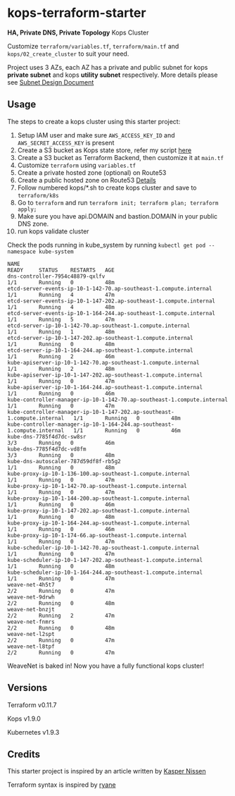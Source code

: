 # kops-terraform-starter
**HA, Private DNS, Private Topology** Kops Cluster

Customize `terraform/variables.tf`, `terraform/main.tf` and `kops/02_create_cluster` to suit your need.

Project uses 3 AZs, each AZ has a private and public subnet for kops **private subnet** and kops **utility subnet** respectively. More details please see [Subnet Design Document](https://github.com/sagittaros/kops-terraform-starter/blob/master/staging/terraform/design_document.md)

## Usage

The steps to create a kops cluster using this starter project:

1. Setup IAM user and make sure `AWS_ACCESS_KEY_ID` and `AWS_SECRET_ACCESS_KEY` is present
2. Create a S3 bucket as Kops state store, refer my script [here](https://github.com/sagittaros/kops-terraform-starter/blob/master/staging/kops/01_create_bucket.sh)
3. Create a S3 bucket as Terraform Backend, then customize it at `main.tf`
4. Customize `terraform` using `variables.tf`
5. Create a private hosted zone (optional) on Route53
6. Create a public hosted zone on Route53 [Details](https://github.com/kubernetes/kops/blob/master/docs/aws.md)
7. Follow numbered kops/*.sh to create kops cluster and save to `terraform/k8s`
8. Go to `terraform` and run `terraform init; terraform plan; terraform apply;`
9. Make sure you have api.DOMAIN and bastion.DOMAIN in your public DNS zone.
10. run kops validate cluster

Check the pods running in kube_system by running `kubectl get pod --namespace kube-system`
```
NAME                                                                      READY     STATUS    RESTARTS   AGE
dns-controller-7954c48879-qxlfv                                           1/1       Running   0          48m
etcd-server-events-ip-10-1-142-70.ap-southeast-1.compute.internal         1/1       Running   4          47m
etcd-server-events-ip-10-1-147-202.ap-southeast-1.compute.internal        1/1       Running   4          48m
etcd-server-events-ip-10-1-164-244.ap-southeast-1.compute.internal        1/1       Running   5          47m
etcd-server-ip-10-1-142-70.ap-southeast-1.compute.internal                1/1       Running   1          48m
etcd-server-ip-10-1-147-202.ap-southeast-1.compute.internal               1/1       Running   0          48m
etcd-server-ip-10-1-164-244.ap-southeast-1.compute.internal               1/1       Running   2          46m
kube-apiserver-ip-10-1-142-70.ap-southeast-1.compute.internal             1/1       Running   2          48m
kube-apiserver-ip-10-1-147-202.ap-southeast-1.compute.internal            1/1       Running   0          47m
kube-apiserver-ip-10-1-164-244.ap-southeast-1.compute.internal            1/1       Running   0          46m
kube-controller-manager-ip-10-1-142-70.ap-southeast-1.compute.internal    1/1       Running   0          47m
kube-controller-manager-ip-10-1-147-202.ap-southeast-1.compute.internal   1/1       Running   0          48m
kube-controller-manager-ip-10-1-164-244.ap-southeast-1.compute.internal   1/1       Running   0          46m
kube-dns-7785f4d7dc-sw8sr                                                 3/3       Running   0          46m
kube-dns-7785f4d7dc-vd8fm                                                 3/3       Running   0          48m
kube-dns-autoscaler-787d59df8f-rb5g2                                      1/1       Running   0          48m
kube-proxy-ip-10-1-136-100.ap-southeast-1.compute.internal                1/1       Running   0          47m
kube-proxy-ip-10-1-142-70.ap-southeast-1.compute.internal                 1/1       Running   0          47m
kube-proxy-ip-10-1-144-200.ap-southeast-1.compute.internal                1/1       Running   0          46m
kube-proxy-ip-10-1-147-202.ap-southeast-1.compute.internal                1/1       Running   0          48m
kube-proxy-ip-10-1-164-244.ap-southeast-1.compute.internal                1/1       Running   0          46m
kube-proxy-ip-10-1-174-66.ap-southeast-1.compute.internal                 1/1       Running   0          47m
kube-scheduler-ip-10-1-142-70.ap-southeast-1.compute.internal             1/1       Running   0          47m
kube-scheduler-ip-10-1-147-202.ap-southeast-1.compute.internal            1/1       Running   0          48m
kube-scheduler-ip-10-1-164-244.ap-southeast-1.compute.internal            1/1       Running   0          47m
weave-net-4h5t7                                                           2/2       Running   0          47m
weave-net-9drwh                                                           2/2       Running   0          48m
weave-net-bnzjt                                                           2/2       Running   2          47m
weave-net-fnmrs                                                           2/2       Running   0          48m
weave-net-l2spt                                                           2/2       Running   0          47m
weave-net-l8tpf                                                           2/2       Running   0          47m
```
WeaveNet is baked in! Now you have a fully functional kops cluster! 

## Versions

Terraform v0.11.7

Kops v1.9.0

Kubernetes v1.9.3


## Credits

This starter project is inspired by an article written by [Kasper Nissen](https://kubecloud.io/setting-up-a-highly-available-kubernetes-cluster-with-private-networking-on-aws-using-kops-65f7a94782ef) 

Terraform syntax is inspired by [ryane](https://github.com/ryane/kubernetes-aws-vpc-kops-terraform)
